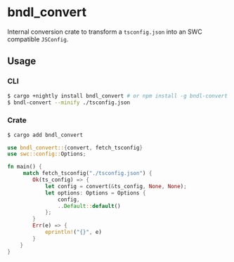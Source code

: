 # bndl_convert

Internal conversion crate to transform a `tsconfig.json` into an SWC compatible `JSConfig`.

## Usage

### CLI

```bash
$ cargo +nightly install bndl_convert # or npm install -g bndl-convert
$ bndl-convert --minify ./tsconfig.json
```

### Crate

```bash
$ cargo add bndl_convert
```

```rust
use bndl_convert::{convert, fetch_tsconfig}
use swc::config::Options;

fn main() {
     match fetch_tsconfig("./tsconfig.json") {
        Ok(ts_config) => {
            let config = convert(&ts_config, None, None);
            let options: Options = Options {
                config,
                ..Default::default()
            };
        }
        Err(e) => {
            eprintln!("{}", e)
        }
    }
}
```

